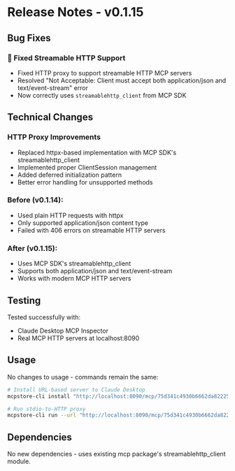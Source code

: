 # Release Notes - v0.1.15

## Bug Fixes

### 🐛 Fixed Streamable HTTP Support
- Fixed HTTP proxy to support streamable HTTP MCP servers
- Resolved "Not Acceptable: Client must accept both application/json and text/event-stream" error
- Now correctly uses `streamablehttp_client` from MCP SDK

## Technical Changes

### HTTP Proxy Improvements
- Replaced httpx-based implementation with MCP SDK's streamablehttp_client
- Implemented proper ClientSession management
- Added deferred initialization pattern
- Better error handling for unsupported methods

### Before (v0.1.14):
- Used plain HTTP requests with httpx
- Only supported application/json content type
- Failed with 406 errors on streamable HTTP servers

### After (v0.1.15):
- Uses MCP SDK's streamablehttp_client
- Supports both application/json and text/event-stream
- Works with modern MCP HTTP servers

## Testing

Tested successfully with:
- Claude Desktop MCP Inspector
- Real MCP HTTP servers at localhost:8090

## Usage

No changes to usage - commands remain the same:

```bash
# Install URL-based server to Claude Desktop
mcpstore-cli install "http://localhost:8090/mcp/75d341c4930b6662da822254" "Time" --client claude

# Run stdio-to-HTTP proxy
mcpstore-cli run --url "http://localhost:8090/mcp/75d341c4930b6662da822254"
```

## Dependencies

No new dependencies - uses existing mcp package's streamablehttp_client module.